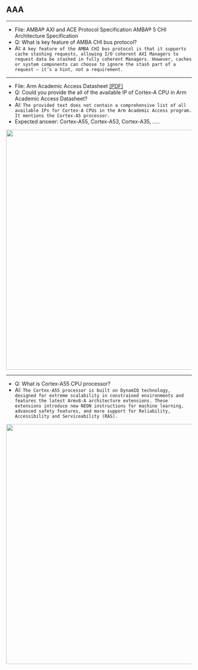 ##  AAA
 


---
* File: AMBA® AXI and ACE Protocol Specification AMBA® 5 CHI Architecture Specification
* Q: What is key feature of AMBA CHI bus protocol?
* AI:  ```A key feature of the AMBA CHI bus protocol is that it supports cache stashing requests, allowing I/O coherent AXI Managers to request data be stashed in fully coherent Managers. However, caches or system components can choose to ignore the stash part of a request – it’s a hint, not a requirement.```

--- 
* File: Arm Academic Access Datasheet [[PDF]](https://www.arm.com/-/media/Files/pdf/research/arm-academic-access-aaa-data-sheet.pdf?rev=f7f30db78c3b482c82afda5852e8192e&revision=f7f30db7-8c3b-482c-82af-da5852e8192e)
* Q: Could you provide the all of the available IP of Cortex-A CPU in Arm Academic Access Datasheet?
* AI: ```The provided text does not contain a comprehensive list of all available IPs for Cortex-A CPUs in the Arm Academic Access program. It mentions the Cortex-A5 processor.```
* Expected answer: Cortex-A55, Cortex-A53, Cortex-A35, .....


<img src="https://github.com/user-attachments/assets/24f9162b-51fe-4754-bad8-f7fcd55d969f" width=650>
 
---
* Q: What is Cortex-A55 CPU processor?
* AI: ```The Cortex-A55 processor is built on DynamIQ technology, designed for extreme scalability in constrained environments and features the latest Armv8-A architecture extensions. These extensions introduce new NEON instructions for machine learning, advanced safety features, and more support for Reliability, Accessibility and Serviceability (RAS).```

<img src="https://github.com/user-attachments/assets/d7872ead-24c1-4073-93e1-ff844f9d15f7" width=650>

 

